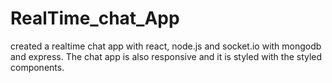 # RealTime_chat_App
created a realtime chat app with react, node.js and socket.io with mongodb and express.  The chat app is also responsive and it is styled with the styled components.
